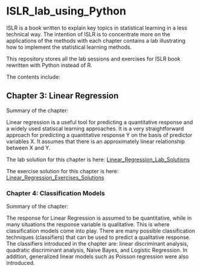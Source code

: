 # ISLR_lab_using_Python

ISLR is a book written to explain key topics in statistical learning in a less technical way. The intention of ISLR is to concentrate more on the applications of the methods with each chapter contains a lab illustrating how to implement the statistical learning methods.

This repository stores all the lab sessions and exercises for ISLR book rewritten with Python instead of R. 

The contents include: 

## Chapter 3: Linear Regression 

Summary of the chapter: 

Linear regression is a useful tool for predicting a quantitative response and a widely used statiscal learning approaches. It is a very straightforward approach for predicting a quantitative response Y on the basis of predictor variables X. It assumes that there is an approximately linear relationship between X and Y. 

The lab solution for this chapter is here: [Linear_Regression_Lab_Solutions](https://github.com/AiNguyen237/ISLR_lab_using_Python/blob/main/Linear_Regression/Linear_Regression_Exercise.ipynb)

The exercise solution for this chapter is here: [Linear_Regression_Exercises_Solutions](https://github.com/AiNguyen237/ISLR_lab_using_Python/blob/main/Linear_Regression/Linear_Regression_Lab_Session.ipynb)

### Chapter 4: Classification Models

Summary of the chapter:

The response for Linear Regression is assumed to be quantitative, while in many situations the response variable is qualitative. This is where classification models come into play. There are many possible classification techniques (classifiers) that can be used to predict a qualitative response. The classifiers introduced in the chapter are: linear discriminant analysis, quadratic discriminant analysis, Naive Bayes, and Logistic Regression. In addition, generalized linear models such as Poisson regression were also introduced.

